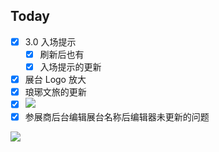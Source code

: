 ## Today

- [x] 3.0 入场提示
	- [x] 刷新后也有
	- [x] 入场提示的更新
- [x] 展台 Logo 放大
- [x] 琅琊文旅的更新
- [x] ![](Pasted%20image%2020240430154847.png)
- [x] 参展商后台编辑展台名称后编辑器未更新的问题
	
![](Pasted%20image%2020240430135355.png)